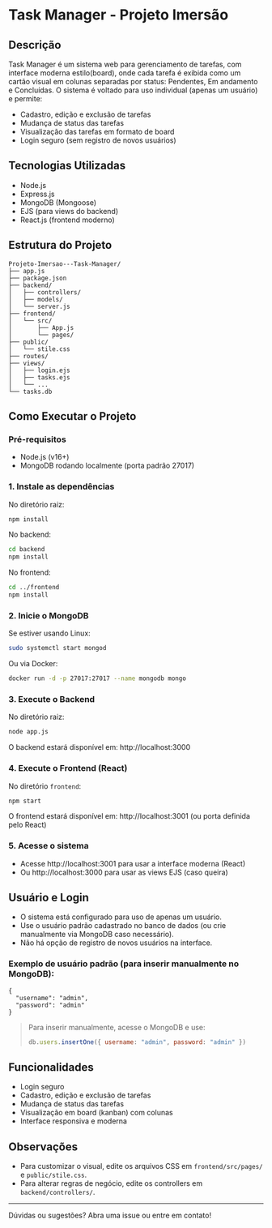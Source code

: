 # Task Manager - Projeto Imersão

## Descrição

Task Manager é um sistema web para gerenciamento de tarefas, com interface moderna estilo(board), onde cada tarefa é exibida como um cartão visual em colunas separadas por status: Pendentes, Em andamento e Concluídas. O sistema é voltado para uso individual (apenas um usuário) e permite:

- Cadastro, edição e exclusão de tarefas
- Mudança de status das tarefas
- Visualização das tarefas em formato de board
- Login seguro (sem registro de novos usuários)

## Tecnologias Utilizadas

- Node.js
- Express.js
- MongoDB (Mongoose)
- EJS (para views do backend)
- React.js (frontend moderno)

## Estrutura do Projeto

```
Projeto-Imersao---Task-Manager/
├── app.js
├── package.json
├── backend/
│   ├── controllers/
│   ├── models/
│   └── server.js
├── frontend/
│   └── src/
│       ├── App.js
│       └── pages/
├── public/
│   └── stile.css
├── routes/
├── views/
│   ├── login.ejs
│   ├── tasks.ejs
│   └── ...
└── tasks.db
```

## Como Executar o Projeto

### Pré-requisitos
- Node.js (v16+)
- MongoDB rodando localmente (porta padrão 27017)

### 1. Instale as dependências

No diretório raiz:
```bash
npm install
```

No backend:
```bash
cd backend
npm install
```

No frontend:
```bash
cd ../frontend
npm install
```

### 2. Inicie o MongoDB
Se estiver usando Linux:
```bash
sudo systemctl start mongod
```
Ou via Docker:
```bash
docker run -d -p 27017:27017 --name mongodb mongo
```

### 3. Execute o Backend
No diretório raiz:
```bash
node app.js
```
O backend estará disponível em: http://localhost:3000

### 4. Execute o Frontend (React)
No diretório `frontend`:
```bash
npm start
```
O frontend estará disponível em: http://localhost:3001 (ou porta definida pelo React)

### 5. Acesse o sistema
- Acesse http://localhost:3001 para usar a interface moderna (React)
- Ou http://localhost:3000 para usar as views EJS (caso queira)

## Usuário e Login
- O sistema está configurado para uso de apenas um usuário.
- Use o usuário padrão cadastrado no banco de dados (ou crie manualmente via MongoDB caso necessário).
- Não há opção de registro de novos usuários na interface.

### Exemplo de usuário padrão (para inserir manualmente no MongoDB):

```
{
  "username": "admin",
  "password": "admin"
}
```

> Para inserir manualmente, acesse o MongoDB e use:
> 
> ```js
> db.users.insertOne({ username: "admin", password: "admin" })
> ```

## Funcionalidades
- Login seguro
- Cadastro, edição e exclusão de tarefas
- Mudança de status das tarefas
- Visualização em board (kanban) com colunas
- Interface responsiva e moderna

## Observações
- Para customizar o visual, edite os arquivos CSS em `frontend/src/pages/` e `public/stile.css`.
- Para alterar regras de negócio, edite os controllers em `backend/controllers/`.

---

Dúvidas ou sugestões? Abra uma issue ou entre em contato!
